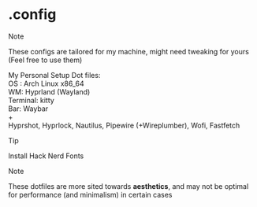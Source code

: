 # .config

> [!NOTE]
> These configs are tailored for my machine, might need tweaking for yours (Feel free to use them)

My Personal Setup Dot files: <br />
OS : Arch Linux x86_64 <br />
WM: Hyprland (Wayland) <br />
Terminal: kitty <br />
Bar: Waybar <br />
\+ <br />
Hyprshot, Hyprlock, Nautilus, Pipewire (+Wireplumber), Wofi, Fastfetch </br> 


>[!Tip]
> Install Hack Nerd Fonts

> [!Note]
> These dotfiles are more sited towards **aesthetics**, and may not be optimal for performance (and minimalism) in certain cases
